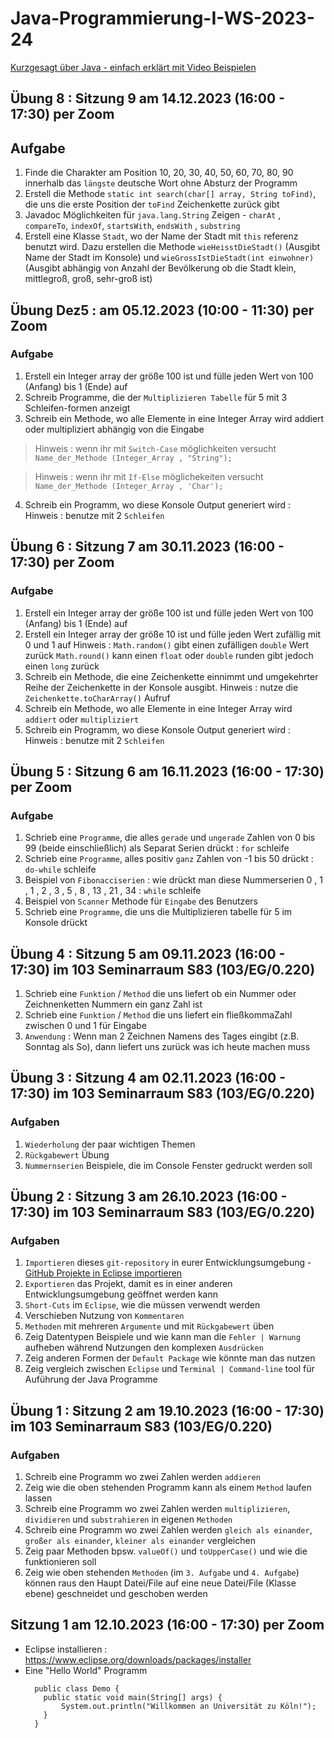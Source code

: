# Java-Programmierung-I-WS-2023-24
[Kurzgesagt über Java - einfach erklärt mit Video Beispielen](https://studyflix.de/informatik/einfuhrung-in-die-java-grundlagen-213)

## Übung 8 : Sitzung 9 am 14.12.2023 (16:00 - 17:30) per Zoom
## Aufgabe
1. Finde die Charakter am Position 10, 20, 30, 40, 50, 60, 70, 80, 90 innerhalb das `längste` deutsche Wort ohne Absturz der Programm
2. Erstell die Methode `static int search(char[] array, String toFind)`, die uns die erste Position der `toFind` Zeichenkette zurück gibt
3. Javadoc Möglichkeiten für `java.lang.String` Zeigen - `charAt` , `compareTo`, `indexOf`, `startsWith`, `endsWith` , `substring`
4. Erstell eine Klasse `Stadt`, wo der Name der Stadt mit `this` referenz benutzt wird. Dazu erstellen die Methode `wieHeisstDieStadt()` (Ausgibt Name der Stadt im Konsole) und `wieGrossIstDieStadt(int einwohner)` (Ausgibt abhängig von Anzahl der Bevölkerung ob die Stadt klein, mittlegroß, groß, sehr-groß ist)

## Übung Dez5 : am 05.12.2023 (10:00 - 11:30) per Zoom
### Aufgabe
1. Erstell ein Integer array der größe 100 ist und fülle jeden Wert von 100 (Anfang) bis 1 (Ende) auf
2. Schreib Programme, die der `Multiplizieren Tabelle` für 5 mit 3 Schleifen-formen anzeigt
3. Schreib ein Methode, wo alle Elemente in eine Integer Array wird addiert oder multipliziert abhängig von die Eingabe   
> Hinweis : wenn ihr mit `Switch-Case` möglichkeiten versucht 
>	`Name_der_Methode (Integer_Array , "String");`

> Hinweis : wenn ihr mit `If-Else` möglichekeiten versucht
>	`Name_der_Methode (Integer_Array , 'Char');`
4. Schreib ein Programm, wo diese Konsole Output generiert wird :
   Hinweis : benutze mit 2 `Schleifen`

## Übung 6 : Sitzung 7 am 30.11.2023 (16:00 - 17:30) per Zoom
### Aufgabe
1. Erstell ein Integer array der größe 100 ist und fülle jeden Wert von 100 (Anfang) bis 1 (Ende) auf
2. Erstell ein Integer array der größe 10 ist und fülle jeden Wert zufällig mit 0 und 1 auf
    Hinweis : 
   	`Math.random()` gibt einen zufälligen `double` Wert zurück
   	`Math.round()` kann einen `float` oder `double` runden gibt jedoch einen `long` zurück
3. Schreib ein Methode, die eine Zeichenkette einnimmt und umgekehrter Reihe der Zeichenkette in der Konsole ausgibt.
    Hinweis : nutze die `Zeichenkette.toCharArray()` Aufruf
4. Schreib ein Methode, wo alle Elemente in eine Integer Array wird `addiert` oder `multipliziert`
5. Schreib ein Programm, wo diese Konsole Output generiert wird :
    Hinweis : benutze mit 2 `Schleifen`

## Übung 5 : Sitzung 6 am 16.11.2023 (16:00 - 17:30) per Zoom
### Aufgabe
1. Schrieb eine `Programme`, die alles `gerade` und `ungerade` Zahlen von 0 bis 99 (beide einschließlich) als Separat Serien drückt : `for` schleife
2. Schrieb eine `Programme`, alles positiv `ganz` Zahlen von -1 bis 50 drückt : `do-while` schleife
3. Beispiel von `Fibonacciserien` : wie drückt man diese Nummerserien 0 , 1 , 1 , 2 , 3 , 5 , 8 , 13 , 21 , 34 : `while` schleife
4. Beispiel von `Scanner` Methode für `Eingabe` des Benutzers
5. Schrieb eine `Programme`, die uns die Multiplizieren tabelle für 5 im Konsole drückt

## Übung 4 : Sitzung 5 am 09.11.2023 (16:00 - 17:30) im 103 Seminarraum S83 (103/EG/0.220)
1. Schrieb eine `Funktion` / `Method` die uns liefert ob ein Nummer oder Zeichnenketten Nummern ein ganz Zahl ist
2. Schrieb eine `Funktion` / `Method` die uns liefert ein fließkommaZahl zwischen 0 und 1 für Eingabe
3. `Anwendung` : Wenn man 2 Zeichnen Namens des Tages eingibt (z.B. Sonntag als So), dann liefert uns zurück was ich heute machen muss

## Übung 3 : Sitzung 4 am 02.11.2023 (16:00 - 17:30) im 103 Seminarraum S83 (103/EG/0.220)
### Aufgaben
1. `Wiederholung` der paar wichtigen Themen
2. `Rückgabewert` Übung
3. `Nummernserien` Beispiele, die im Console Fenster gedruckt werden soll


## Übung 2 : Sitzung 3 am 26.10.2023 (16:00 - 17:30) im 103 Seminarraum S83 (103/EG/0.220)
### Aufgaben
1. `Importieren` dieses `git-repository` in eurer Entwicklungsumgebung - [GitHub Projekte in Eclipse importieren](https://drive.google.com/file/d/1IpwHADmwViEGQ7Pf4BgybUYpz7WBoMe5/view)
2. `Exportieren` das Projekt, damit es in einer anderen Entwicklungsumgebung geöffnet werden kann
3. `Short-Cuts` im `Eclipse`, wie die müssen verwendt werden
4. Verschieben Nutzung von `Kommentaren`
5. `Methoden` mit mehreren `Argumente` und mit `Rückgabewert` üben
6. Zeig Datentypen Beispiele und wie kann man die `Fehler | Warnung` aufheben während Nutzungen den komplexen `Ausdrücken`
7. Zeig anderen Formen der `Default Package` wie könnte man das nutzen
8. Zeig vergleich zwischen `Eclipse` und `Terminal | Command-line` tool für Auführung der Java Programme 


## Übung 1 : Sitzung 2 am 19.10.2023 (16:00 - 17:30) im 103 Seminarraum S83 (103/EG/0.220)
### Aufgaben
1. Schreib eine Programm wo zwei Zahlen werden `addieren`
2. Zeig wie die oben stehenden Programm kann als einem `Method` laufen lassen
3. Schreib eine Programm wo zwei Zahlen werden `multiplizieren`, `dividieren` und `substrahieren` in eigenen `Methoden`
4. Schreib eine Programm wo zwei Zahlen werden `gleich als einander`, `großer als einander`, `kleiner als einander` vergleichen
5. Zeig paar Methoden bpsw. `valueOf()` und `toUpperCase()` und wie die funktionieren soll
6. Zeig wie oben stehenden `Methoden` (im `3. Aufgabe` und `4. Aufgabe`) können raus den Haupt Datei/File auf eine neue Datei/File (Klasse ebene) geschneidet und geschoben werden


## Sitzung 1 am 12.10.2023 (16:00 - 17:30) per Zoom
- Eclipse installieren : https://www.eclipse.org/downloads/packages/installer
- Eine "Hello World" Programm
  ```
    public class Demo {
      public static void main(String[] args) {
          System.out.println("Willkommen an Universität zu Köln!");
      }
    }
  ```
